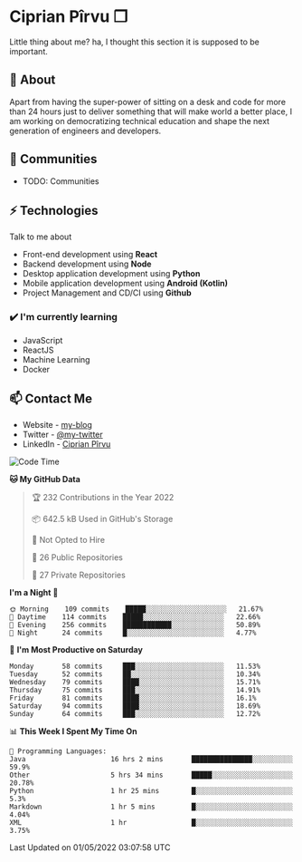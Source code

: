 # Ciprian Pîrvu ❐

Little thing about me? ha, I thought this section it is supposed to be important.

## 🧐 About

Apart from having the super-power of sitting on a desk and code for more than 24 hours just to deliver something that will make world a better place, I am working on democratizing technical education and shape the next generation of engineers and developers.

## 👯 Communities

-   TODO: Communities

## ⚡ Technologies

Talk to me about

-   Front-end development using **React**
-   Backend development using **Node**
-   Desktop application development using **Python**
-   Mobile application development using **Android (Kotlin)**
-   Project Management and CD/CI using **Github**

### ✔️ I'm currently learning

-   JavaScript
-   ReactJS
-   Machine Learning
-   Docker

## 📫 Contact Me

-   Website - [my-blog]()
-   Twitter - [@my-twitter]()
-   LinkedIn - [Ciprian Pîrvu](https://www.linkedin.com/in/p%C3%AErvu-ciprian-cristian-4415991b1/)

<!--START_SECTION:waka-->
![Code Time](http://img.shields.io/badge/Code%20Time-1%2C160%20hrs%2020%20mins-blue)

**🐱 My GitHub Data** 

> 🏆 232 Contributions in the Year 2022
 > 
> 📦 642.5 kB Used in GitHub's Storage 
 > 
> 🚫 Not Opted to Hire
 > 
> 📜 26 Public Repositories 
 > 
> 🔑 27 Private Repositories  
 > 
**I'm a Night 🦉** 

```text
🌞 Morning    109 commits    █████░░░░░░░░░░░░░░░░░░░░   21.67% 
🌆 Daytime    114 commits    █████░░░░░░░░░░░░░░░░░░░░   22.66% 
🌃 Evening    256 commits    ████████████░░░░░░░░░░░░░   50.89% 
🌙 Night      24 commits     █░░░░░░░░░░░░░░░░░░░░░░░░   4.77%

```
📅 **I'm Most Productive on Saturday** 

```text
Monday       58 commits     ███░░░░░░░░░░░░░░░░░░░░░░   11.53% 
Tuesday      52 commits     ██░░░░░░░░░░░░░░░░░░░░░░░   10.34% 
Wednesday    79 commits     ████░░░░░░░░░░░░░░░░░░░░░   15.71% 
Thursday     75 commits     ███░░░░░░░░░░░░░░░░░░░░░░   14.91% 
Friday       81 commits     ████░░░░░░░░░░░░░░░░░░░░░   16.1% 
Saturday     94 commits     ████░░░░░░░░░░░░░░░░░░░░░   18.69% 
Sunday       64 commits     ███░░░░░░░░░░░░░░░░░░░░░░   12.72%

```


📊 **This Week I Spent My Time On** 

```text
💬 Programming Languages: 
Java                     16 hrs 2 mins       ███████████████░░░░░░░░░░   59.9% 
Other                    5 hrs 34 mins       █████░░░░░░░░░░░░░░░░░░░░   20.78% 
Python                   1 hr 25 mins        █░░░░░░░░░░░░░░░░░░░░░░░░   5.3% 
Markdown                 1 hr 5 mins         █░░░░░░░░░░░░░░░░░░░░░░░░   4.04% 
XML                      1 hr                █░░░░░░░░░░░░░░░░░░░░░░░░   3.75%

```


 Last Updated on 01/05/2022 03:07:58 UTC
<!--END_SECTION:waka-->
